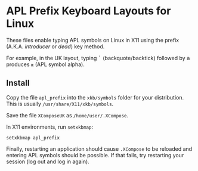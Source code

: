 # APL Prefix Keyboard Layouts for Linux
These files enable typing APL symbols on Linux in X11 using the prefix (A.K.A. *introducer* or *dead*) key method.

For example, in the UK layout, typing <kbd>\`</kbd> (backquote/backtick) followed by <kbd>a</kbd> produces `⍺` (APL symbol alpha).

## Install
Copy the file `apl_prefix` into the `xkb/symbols` folder for your distribution. This is usually `/usr/share/X11/xkb/symbols`.

Save the file `XComposeUK` as `/home/user/.XCompose`.

In X11 environments, run `setxkbmap`:

```
setxkbmap apl_prefix
```

Finally, restarting an application should cause `.XCompose` to be reloaded and entering APL symbols should be possible. If that fails, try restarting your session (log out and log in again).

